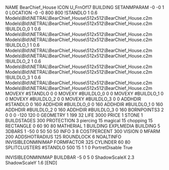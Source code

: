 NAME BearChief_House
ICON U_FrnOf17
BUILDING
SETANMPARAM -0 -0 1 0
LOCATION -0 -0 800 800
!STANDLO      1 0.6 Models\Bld\NETRAL\BearChief_House\512x512\BearChief_House.c2m Models\Bld\NETRAL\BearChief_House\512x512\BearChief_House.c2m 
!BUILDLO_0    1 0.6 Models\Bld\NETRAL\BearChief_House\512x512\BearChief_House.c2m Models\Bld\NETRAL\BearChief_House\512x512\BearChief_House.c2m 
!BUILDLO_1    1 0.6 Models\Bld\NETRAL\BearChief_House\512x512\BearChief_House.c2m Models\Bld\NETRAL\BearChief_House\512x512\BearChief_House.c2m 
!BUILDLO_2    1 0.6 Models\Bld\NETRAL\BearChief_House\512x512\BearChief_House.c2m Models\Bld\NETRAL\BearChief_House\512x512\BearChief_House.c2m 
!BUILDLO_3    1 0.6 Models\Bld\NETRAL\BearChief_House\512x512\BearChief_House.c2m Models\Bld\NETRAL\BearChief_House\512x512\BearChief_House.c2m 
MOVEXY #STANDLO   0 0
MOVEXY #BUILDLO_0 0 0
MOVEXY #BUILDLO_1 0 0
MOVEXY #BUILDLO_2 0 0
MOVEXY #BUILDLO_3 0 0
ADDHDIR #STANDLO 0 160
ADDHDIR #BUILDLO_0 0 160
ADDHDIR #BUILDLO_1 0 160
ADDHDIR #BUILDLO_2 0 160
ADDHDIR #BUILDLO_3 0 160
BORNPOINTS3 2 0 0 0 -120 120 0
GEOMETRY 1 199 32
LIFE     3000
PRICE 1 STONE 1
BUILDSTAGES 300
PROTECTION 3 piercing 15 magical 15 chopping 15
RECTANGLE    0 60 90 80
MATHERIAL 1 BUILDING
EXPLMEDIA BUILDING 5
3DBARS 1 -50 0 50 50 50
INFO 3 8
COSTPERCENT 300
VISION 0
MFARM 200
ADDSHOTRADIUS 125
ROUNDLOCK 6
NOALTINFO
INVISIBLEONMINIMAP
FORMFACTOR 325
CYLINDER 60 80
SPLITCLUSTERS #STANDLO 500 15 1 1 0
PortretDisable True

INVISIBLEONMINIMAP
BUILDBAR -5 0 5 0
ShadowScaleX 2.3
ShadowScaleY 1.6
[END]
